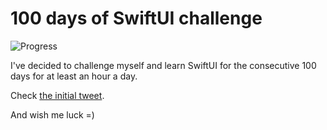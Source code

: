 # 100 days of SwiftUI challenge

![Progress](https://progress-bar.dev/49/?title=56h%2022m%20)


I've decided to challenge myself and learn SwiftUI for the consecutive 100 days for at least an hour a day.

Check [the initial tweet](https://twitter.com/ck3g/status/1188362654324318208).

And wish me luck =)

